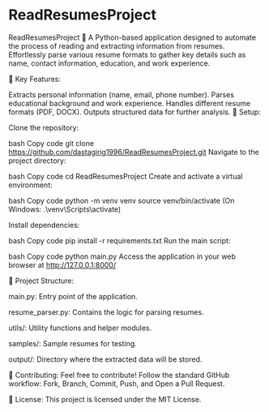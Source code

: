 # ReadResumesProject

ReadResumesProject
📄 A Python-based application designed to automate the process of reading and extracting information from resumes. Effortlessly parse various resume formats to gather key details such as name, contact information, education, and work experience.

🚀 Key Features:

Extracts personal information (name, email, phone number).
Parses educational background and work experience.
Handles different resume formats (PDF, DOCX).
Outputs structured data for further analysis.
🔧 Setup:

Clone the repository:

bash
Copy code
git clone https://github.com/dastagirig1996/ReadResumesProject.git
Navigate to the project directory:

bash
Copy code
cd ReadResumesProject
Create and activate a virtual environment:

bash
Copy code
python -m venv venv
source venv/bin/activate
(On Windows: .\venv\Scripts\activate)

Install dependencies:

bash
Copy code
pip install -r requirements.txt
Run the main script:

bash
Copy code
python main.py
Access the application in your web browser at http://127.0.0.1:8000/

📁 Project Structure:

main.py: Entry point of the application.

resume_parser.py: Contains the logic for parsing resumes.

utils/: Utility functions and helper modules.

samples/: Sample resumes for testing.

output/: Directory where the extracted data will be stored.

🤝 Contributing: Feel free to contribute! Follow the standard GitHub workflow: Fork, Branch, Commit, Push, and Open a Pull Request.

📄 License: This project is licensed under the MIT License.
